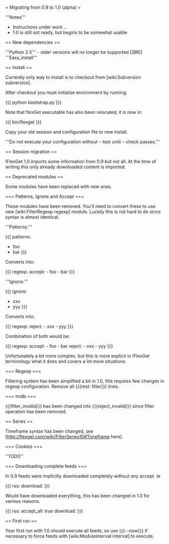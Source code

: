 = Migrating from 0.9 to 1.0 (alpha) =

'''Notes'''

 * Instructions under work ..
 * 1.0 is still not ready, but begins to be somewhat usable

== New dependencies ==

'''Python 2.5''' - older versions will no longer be supported.[[BR]]
'''Easy_install'''

== Install ==

Currently only way to install is to checkout from [wiki:Subversion subversion].

After checkout you must initialize environment by running:

{{{
python bootstrap.py
}}}

Note that flexGet executable has also been relocated, it is now in:

{{{
bin/flexget
}}}

Copy your old session and configuration file to new install.

'''Do not execute your configuration without --test until --check passes.'''

== Session migration ==

!FlexGet 1.0 imports some information from 0.9 but not all. At the time of writing this only already downloaded content is imported.

== Deprecated modules ==

Some modules have been replaced with new ones.

=== Patterns, Ignore and Accept ===

These modules have been removed. You'll need to convert these to use new [wiki:FilterRegexp regexp] module. Luckily this is not hard to do since syntax is almost identical.

'''Patterns:'''

{{{
patterns:
  - foo
  - bar
}}}

Converts into:

{{{
regexp:
  accept:
    - foo
    - bar
}}}

'''Ignore:'''

{{{
ignore:
  - xxx
  - yyy
}}}

Converts into:

{{{
regexp:
  reject:
    - xxx
    - yyy
}}}

Combination of both would be:

{{{
regexp:
  accept:
    - foo
    - bar
  reject:
    - xxx
    - yyy
}}}

Unfortunately a bit more complex, but this is more explicit in !FlexGet terminology what it does and covers a lot more situations.

=== Regexp ===

Filtering system has been simplified a bit in 1.0, this requires few changes in regexp configuration. Remove all {{{rest: filter}}} lines.

=== Imdb ===

{{{filter_invalid}}} has been changed into {{{reject_invalid}}} since filter operation has been removed.

== Series ==

Timeframe syntax has been changed, see [http://flexget.com/wiki/FilterSeries10#Timeframe here].

=== Cookies ===

''TODO''

=== Downloading complete feeds ===

In 0.9 feeds were implicitly downloaded completely without any accept. Ie

{{{
rss: <url>
download: <path>
}}}

Would have downloaded everything, this has been changed in 1.0 for various reasons.

{{{
rss: <url>
accept_all: true
download: <path>
}}}

== First run ==

Your first run with 1.0 should execute all feeds, so use {{{--now}}} if necessary to force feeds with [wiki:ModuleInterval interval] to execute.